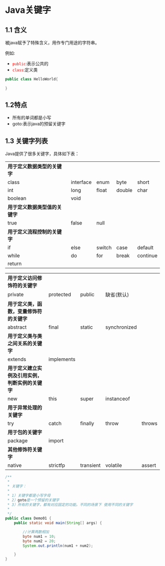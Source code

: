 # Java关键字

## 1.1 含义

被java赋予了特殊含义，用作专门用途的字符串。

例如:

- <span style="color: red">`public`</span>:表示公共的 
- <span style="color: red">`class`</span>:定义类

``` java
public class HelloWorld{
    
}
```



## 1.2特点

- 所有的单词都是小写 
- goto:表示java的预留关键字



## 1.3 关键字列表

Java提供了很多关键字，具体如下表：

|                                |           |        |        |          |
| :----------------------------- | :-------- | :----- | :----- | :------- |
| **用于定义数据类型的关键字**   |           |        |        |          |
| class                          | interface | enum   | byte   | short    |
| int                            | long      | float  | double | char     |
| boolean                        | void      |        |        |          |
| **用于定义数据类型值的关键字** |           |        |        |          |
| true                           | false     | null   |        |          |
| **用于定义流程控制的关键字**   |           |        |        |          |
| if                             | else      | switch | case   | default  |
| while                          | do        | for    | break  | continue |
| return                         |           |        |        |          |

|                                                  |            |           |              |        |
| :----------------------------------------------- | :--------- | :-------- | :----------- | :----- |
| **用于定义访问修饰符的关键字**                   |            |           |              |        |
| private                                          | protected  | public    | 缺省(默认)   |        |
| **用于定义类，函数，变量修饰符的关键字**         |            |           |              |        |
| abstract                                         | final      | static    | synchronized |        |
| **用于定义类与类之间关系的关键字**               |            |           |              |        |
| extends                                          | implements |           |              |        |
| **用于定义建立实例及引用实例，判断实例的关键字** |            |           |              |        |
| new                                              | this       | super     | instanceof   |        |
| **用于异常处理的关键字**                         |            |           |              |        |
| try                                              | catch      | finally   | throw        | throws |
| **用于包的关键字**                               |            |           |              |        |
| package                                          | import     |           |              |        |
| **其他修饰符关键字**                             |            |           |              |        |
| native                                           | strictfp   | transient | volatile     | assert |

``` java
/**
 *
 * 关键字：
 *
 * 1）关键字都是小写字母
 * 2）goto是一个预留的关键字
 * 3）所有的关键字，都有对应固定的功能。不同的场景下 使用不同的关键字
 *
 */
public class Demo01 {
    public static void main(String[] args) {

        //计算两数相加
        byte num1 = 10;
        byte num2 = 20;
        System.out.println(num1 + num2);

    }
}

```





# 
